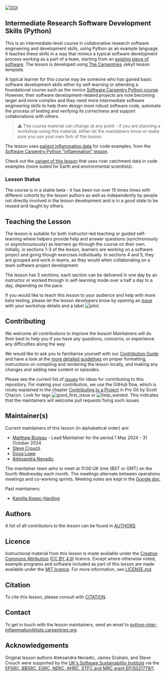 [![DOI](https://zenodo.org/badge/257930838.svg)](https://zenodo.org/badge/latestdoi/257930838)

## Intermediate Research Software Development Skills (Python)

This is an intermediate-level course in collaborative research software engineering and development skills,
using Python as an example language.
It teaches these skills in a way that mimics a typical software development
process working as a part of a team,
starting from an [existing piece of software](https://github.com/carpentries-incubator/python-intermediate-inflammation).
The lesson is developed using [The Carpentries](https://carpentries.org) Jekyll lesson template.

A typical learner for this course may be someone who has gained basic software development skills either by
self-learning or attending a foundational course such as the novice [Software Carpentry Python course][swc-lessons].
However, their software
development-related projects are now becoming larger and more complex and they need more
intermediate software engineering skills to help them design more robust software code,
automate the process of testing and verifying its correctness and support collaborations with others.

> :warning: The course material can change at any point - if you are planning a workshop using this material,
> either let the maintainers know or make sure you use your own fork of the lesson.

The lesson uses [patient inflammation data](https://swcarpentry.github.io/python-novice-inflammation/#scenario-a-miracle-arthritis-inflammation-cure) for code examples,
from the [Software Carpentry Python "inflammation" lesson][programming-with-python].

Check out the [variant of this lesson](https://github.com/carpentries-incubator/python-intermediate-development-earth-sciences/tree/gh-pages)
that uses river catchment data in code examples (more suited for Earth and environmental scientists).

### Lesson Status

The course is in a stable beta - it has been run over 15 times times with
different cohorts by the lesson authors as well as independently by people not directly involved in the lesson development
and is in a good state to be reused and taught by others.

## Teaching the Lesson

The lesson is suitable for both instructor-led teaching or guided self-learning where helpers provide help
and answer questions (synchronously or asynchrounously) as learners go through the course on their own.
Initially, in sections 1-3 of the lesson,
learners are working on a software project and going though exercises individually.
In sections 4 and 5, they are grouped and work in teams,
as they would when collaborating on a team software project development.

The lesson has 5 sections;
each section can be delivered in one day by an instructor or worked through in self-learning mode over a half a day to a day,
depending on the pace.

If you would like to teach this lesson to your audience and help with more beta testing,
please let the lesson developers know by opening an [issue](https://github.com/carpentries-incubator/python-intermediate-development/issues/new?assignees=&labels=pilot&template=lesson-pilot-issue-template.md&title=) with your workshop details and a
label ![pilot](https://shields.io/badge/-pilot-31E930).

## Contributing

We welcome all contributions to improve the lesson! Maintainers will do their best to help you if you have any
questions, concerns, or experience any difficulties along the way.

We would like to ask you to familiarise yourself with our [Contribution Guide](CONTRIBUTING.md) and have a look at
the [more detailed guidelines][lesson-example] on proper formatting, instructions on compiling and rendering the lesson locally, and
making any changes and adding new content or episodes.

Please see the current list of [issues] for ideas for contributing to this
repository. For making your contribution, we use the GitHub flow, which is
nicely explained in the chapter [Contributing to a Project](https://git-scm.com/book/en/v2/GitHub-Contributing-to-a-Project) in Pro Git
by Scott Chacon.
Look for tags ![good\_first\_issue](https://img.shields.io/badge/-good%20first%20issue-blueviolet.svg) or
![help\_wanted](https://img.shields.io/badge/-help%20wanted-green.svg).
This indicates that the maintainers will welcome pull requests fixing such issues.

## Maintainer(s)

Current maintainers of this lesson (in alphabetical order) are:

- [Matthew Bluteau][matthew-bluteau] - Lead Maintainer for the period 1 May 2024 - 31 October 2024
- [Steve Crouch][steve-crouch]
- [Doug Lowe][doug-lowe]
- [Aleksandra Nenadic][aleksandra-nenadic]

The maintainer team aims to meet at 11:00 UK time (BST or GMT) on the fourth Wednesday each month. The meetings alternate between operations meetings and co-working sprints.
Meeting notes are kept in the [Google doc](https://docs.google.com/document/d/1-SvoY_2GvlQgJnu8zfr6VnU7sev_iWZAIwBUywNSfWE/edit#).

Past maintainers:

- [Kamilla Kopec-Harding][kamilla-kopec-harding]

## Authors

A list of all contributors to the lesson can be found in [AUTHORS](./AUTHORS).

## Licence

Instructional material from this lesson is made available under the
[Creative Commons Attribution][cc-by-human] ([CC BY 4.0][cc-by-legal]) licence. Except where
otherwise noted, example programs and software included as part of this lesson are made available
under the [MIT licence][mit-license]. For more information, see [LICENSE.md](LICENSE.md).

## Citation

To cite this lesson, please consult with [CITATION](CITATION).

## Contact

To get in touch with the lesson maintainers, send an email to [python-inter-inflammation@lists.carpentries.org](mailto:python-inter-inflammation@lists.carpentries.org).

## Acknowledgements

Original lesson authors Aleksandra Nenadic, James Graham, and Steve Crouch were supported by the [UK's Software Sustainability Institute][ssi] via the [EPSRC, BBSRC, ESRC, NERC, AHRC, STFC and MRC grant EP/S021779/1](https://gow.epsrc.ukri.org/NGBOViewGrant.aspx?GrantRef=EP/S021779/1).

[swc-lessons]: https://software-carpentry.org/lessons/
[programming-with-python]: https://swcarpentry.github.io/python-novice-inflammation/
[lesson-example]: https://carpentries.github.io/lesson-example
[issues]: ../../issues
[matthew-bluteau]: https://github.com/bielsnohr
[steve-crouch]: https://github.com/steve-crouch
[kamilla-kopec-harding]: https://github.com/kkh451
[doug-lowe]: https://github.com/douglowe
[aleksandra-nenadic]: https://github.com/anenadic
[cc-by-human]: https://creativecommons.org/licenses/by/4.0/
[cc-by-legal]: https://creativecommons.org/licenses/by/4.0/legalcode
[mit-license]: https://opensource.org/licenses/MIT
[ssi]: https://software.ac.uk/



